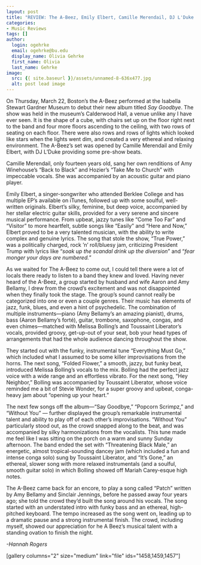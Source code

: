 ```yaml
---
layout: post
title: "REVIEW: The A-Beez, Emily Elbert, Camille Merendail, DJ L'Duke @ Isabella Stewart Gardner Museum"
categories:
- Music Reviews
tags: []
author:
  login: ogehrke
  email: ogehrke@bu.edu
  display_name: Olivia Gehrke
  first_name: Olivia
  last_name: Gehrke
image:
  src: {{ site.baseurl }}/assets/unnamed-8-636x477.jpg
  alt: post lead image
---
```


On Thursday, March 22, Boston’s the A-Beez performed at the Isabella Stewart Gardner Museum to debut their new album titled _Say Goodbye_. The show was held in the museum’s Calderwood Hall, a venue unlike any I have ever seen. It is the shape of a cube, with chairs set up on the floor right next to the band and four more floors ascending to the ceiling, with two rows of seating on each floor. There were also rows and rows of lights which looked like stars when the lights went dim, and created a very ethereal and relaxing environment. The A-Beez’s set was opened by Camille Merendail and Emily Elbert, with DJ L’Duke providing some pre-show beats.

Camille Merendail, only fourteen years old, sang her own renditions of Amy Winehouse’s “Back to Black” and Hozier’s “Take Me to Church” with impeccable vocals. She was accompanied by an acoustic guitar and piano player.

Emily Elbert, a singer-songwriter who attended Berklee College and has multiple EP’s available on iTunes, followed up with some soulful, well-written originals. Elbert’s silky, feminine, but deep voice, accompanied by her stellar electric guitar skills, provided for a very serene and sincere musical performance. From upbeat, jazzy tunes like “Come Too Far” and “Visitor” to more heartfelt, subtle songs like “Easily” and “Here and Now,” Elbert proved to be a very talented musician, with the ability to write complex and genuine lyrics. The song that stole the show, “True Power,” was a politically charged, rock ’n’ roll/bluesy jam, criticizing President Trump with lyrics like “_soak up the scandal drink up the diversion_” and “_fear monger your days are numbered._”

As we waited for The A-Beez to come out, I could tell there were a lot of locals there ready to listen to a band they knew and loved. Having never heard of the A-Beez, a group started by husband and wife Aaron and Amy Bellamy, I drew from the crowd’s excitement and was not disappointed when they finally took the stage. The group’s sound cannot really be categorized into one or even a couple genres. Their music has elements of jazz, funk, blues, and even a hint of psychedelic. The combination of multiple instruments—piano (Amy Bellamy’s an amazing pianist), drums, bass (Aaron Bellamy’s forté), guitar, trombone, saxophone, congas, and even chimes—matched with Melissa Bolling’s and Toussaint Liberator’s vocals, provided groovy, get-up-out of your seat, bob your head types of arrangements that had the whole audience dancing throughout the show.

They started out with the funky, instrumental tune “Everything Must Go,” which included what I assumed to be some killer improvisations from the horns. The next song, “Folded Flower,” a smooth, jazzy, but funky beat, introduced Melissa Bolling’s vocals to the mix. Bolling had the perfect jazz voice with a wide range and an effortless vibrato. For the next song, “Hey Neighbor,” Bolling was accompanied by Toussaint Liberator, whose voice reminded me a bit of Stevie Wonder, for a super groovy and upbeat, conga-heavy jam about “opening up your heart.”

The next few songs off the album—“Say Goodbye,” “Popcorn Scrimpz,” and “Without You” — further displayed the group’s remarkable instrumental talent and ability to play off of each other’s improvisations. “Without You” particularly stood out, as the crowd snapped along to the beat, and was accompanied by silky harmonizations from the vocalists. This tune made me feel like I was sitting on the porch on a warm and sunny Sunday afternoon. The band ended the set with “Threatening Black Male,” an energetic, almost tropical-sounding dancey jam (which included a fun and intense conga solo) sung by Toussaint Liberator, and “It’s Gone,” an ethereal, slower song with more relaxed instrumentals (and a soulful, smooth guitar solo) in which Bolling showed off Mariah Carey-esque high notes.

The A-Beez came back for an encore, to play a song called “Patch” written by Amy Bellamy and Sinclair Jennings, before he passed away four years ago; she told the crowd they’d built the song around his vocals. The song started with an understated intro with funky bass and an ethereal, high-pitched keyboard. The tempo increased as the song went on, leading up to a dramatic pause and a strong instrumental finish. The crowd, including myself, showed our appreciation for he A Beez’s musical talent with a standing ovation to finish the night.

_\-Hannah Rogers_

\[gallery columns="2" size="medium" link="file" ids="1458,1459,1457"\]